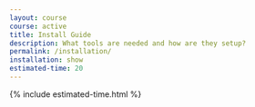 ```yaml
---
layout: course
course: active
title: Install Guide
description: What tools are needed and how are they setup?
permalink: /installation/
installation: show
estimated-time: 20
---
```


{% include estimated-time.html %}
